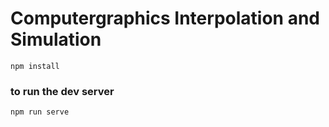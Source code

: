 # Computergraphics Interpolation and Simulation

```
npm install
```

### to run the dev server

```
npm run serve
```
